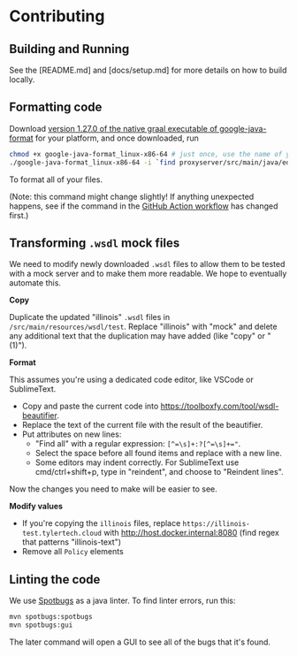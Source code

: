 # Contributing

## Building and Running

See the [README.md] and [docs/setup.md] for more details on how to build locally.

## Formatting code

Download [version 1.27.0 of the native graal executable of google-java-format](https://github.com/google/google-java-format/releases/tag/v1.27.0) for your platform, and once downloaded, run

```bash
chmod +x google-java-format_linux-x86-64 # just once, use the name of your platform
./google-java-format_linux-x86-64 -i `find proxyserver/src/main/java/edu/suffolk -name *.java ! -name CodeTableConstants.java ! -name FilingCode.java`
```

To format all of your files.

(Note: this command might change slightly! If anything unexpected happens, see if the command in the [GitHub Action workflow](.github/workflows/formatting.yml) has changed first.)

## Transforming `.wsdl` mock files

We need to modify newly downloaded `.wsdl` files to allow them to be tested with a mock server and to make them more readable. We hope to eventually automate this.

**Copy**

Duplicate the updated "illinois" `.wsdl` files in `/src/main/resources/wsdl/test`. Replace "illinois" with "mock" and delete any additional text that the duplication may have added (like "copy" or "(1)").

**Format**

<!-- Discuss: what do we want the indentation to be for attributes? 1 indent or extra indentation? -->

This assumes you're using a dedicated code editor, like VSCode or SublimeText.

* Copy and paste the current code into https://toolboxfy.com/tool/wsdl-beautifier.
* Replace the text of the current file with the result of the beautifier.
* Put attributes on new lines:
   * "Find all" with a regular expression: `[^=\s]+:?[^=\s]+="`.
   * Select the space before all found items and replace with a new line.
   * Some editors may indent correctly. For SublimeText use cmd/ctrl+shift+p, type in "reindent", and choose to "Reindent lines".

Now the changes you need to make will be easier to see.

**Modify values**

* If you're copying the `illinois` files, replace `https://illinois-test.tylertech.cloud` with http://host.docker.internal:8080 (find regex that patterns "illinois-text")
* Remove all `Policy` elements

## Linting the code

We use [Spotbugs](https://spotbugs.readthedocs.io/en/latest/introduction.html#) as a java linter. To find linter errors, run this:

```bash
mvn spotbugs:spotbugs
mvn spotbugs:gui
```

The later command will open a GUI to see all of the bugs that it's found.
